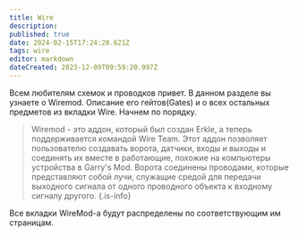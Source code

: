 ```yaml
---
title: Wire
description: 
published: true
date: 2024-02-15T17:24:28.621Z
tags: wire
editor: markdown
dateCreated: 2023-12-09T09:59:20.997Z
---
```



Всем любителям схемок и проводков привет. В данном разделе вы узнаете о Wiremod. Описание его гейтов(Gates) и о всех остальных предметов из вкладки Wire. Начнем по порядку.

> Wiremod - это аддон, который был создан Erkle, а теперь поддерживается командой Wire Team. Этот аддон позволяет пользователю создавать ворота, датчики, входы и выходы и соединять их вместе в работающие, похожие на компьютеры устройства в Garry's Mod. Ворота соединены проводами, которые представляют собой лучи, служащие средой для передачи выходного сигнала от одного проводного объекта к входному сигналу другого.
{.is-info}

Все вкладки WireMod-а будут распределены по соответствующим им страницам.
